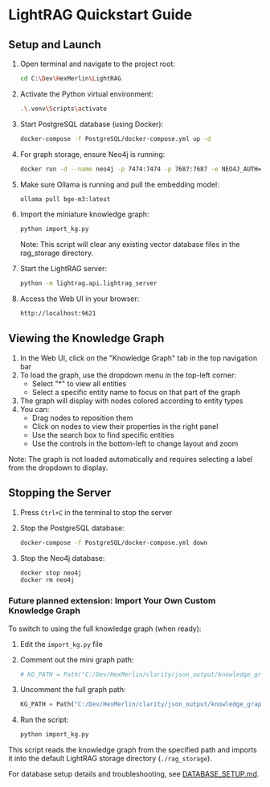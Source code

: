 # LightRAG Quickstart Guide

## Setup and Launch

1. Open terminal and navigate to the project root:

   ```bash
   cd C:\Dev\HexMerlin\LightRAG
   ```

2. Activate the Python virtual environment:

   ```bash
   .\.venv\Scripts\activate
   ```

3. Start PostgreSQL database (using Docker):

   ```bash
   docker-compose -f PostgreSQL/docker-compose.yml up -d
   ```

4. For graph storage, ensure Neo4j is running:

   ```bash
   docker run -d --name neo4j -p 7474:7474 -p 7687:7687 -e NEO4J_AUTH=neo4j/neo-neo- neo4j:latest
   ```

5. Make sure Ollama is running and pull the embedding model:

   ```bash
   ollama pull bge-m3:latest
   ```

6. Import the miniature knowledge graph:

   ```bash
   python import_kg.py
   ```

   Note: This script will clear any existing vector database files in the rag_storage directory.

7. Start the LightRAG server:

   ```bash
   python -m lightrag.api.lightrag_server
   ```

8. Access the Web UI in your browser:

   ```html
   http://localhost:9621
   ```

## Viewing the Knowledge Graph

1. In the Web UI, click on the "Knowledge Graph" tab in the top navigation bar
2. To load the graph, use the dropdown menu in the top-left corner:
   - Select "*" to view all entities
   - Select a specific entity name to focus on that part of the graph
3. The graph will display with nodes colored according to entity types
4. You can:
   - Drag nodes to reposition them
   - Click on nodes to view their properties in the right panel
   - Use the search box to find specific entities
   - Use the controls in the bottom-left to change layout and zoom

Note: The graph is not loaded automatically and requires selecting a label from the dropdown to display.

## Stopping the Server

1. Press `Ctrl+C` in the terminal to stop the server

2. Stop the PostgreSQL database:

   ```bash
   docker-compose -f PostgreSQL/docker-compose.yml down
   ```

3. Stop the Neo4j database:

   ```bash
   docker stop neo4j
   docker rm neo4j
   ```

### Future planned extension: Import Your Own Custom Knowledge Graph

To switch to using the full knowledge graph (when ready):

1. Edit the `import_kg.py` file
2. Comment out the mini graph path:

   ```python
   # KG_PATH = Path("C:/Dev/HexMerlin/clarity/json_output/knowledge_graph_MINI.json")  # Mini knowledge graph
   ```

3. Uncomment the full graph path:

   ```python
   KG_PATH = Path("C:/Dev/HexMerlin/clarity/json_output/knowledge_graph.json")      # Full knowledge graph
   ```

4. Run the script:

   ```bash
   python import_kg.py
   ```

This script reads the knowledge graph from the specified path and imports it into the default LightRAG storage directory (`./rag_storage`).

For database setup details and troubleshooting, see [DATABASE_SETUP.md](./DATABASE_SETUP.md). 
